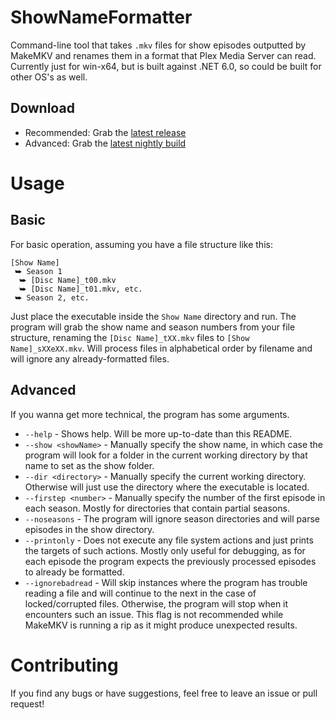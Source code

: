 # ShowNameFormatter
Command-line tool that takes `.mkv` files for show episodes outputted by MakeMKV and renames them in a format that Plex Media Server can read. Currently just for win-x64, but is built against .NET 6.0, so could be built for other OS's as well.

## Download
* Recommended: Grab the [latest release](https://github.com/baph-omet/ShowNameFormatter/releases/latest)
* Advanced: Grab the [latest nightly build](https://nightly.link/baph-omet/ShowNameFormatter/workflows/dotnet/master/ShowNameFormatter-nightly.zip)

# Usage
## Basic
For basic operation, assuming you have a file structure like this:
```
[Show Name]
 ⮩ Season 1
  ⮩ [Disc Name]_t00.mkv
  ⮩ [Disc Name]_t01.mkv, etc.
 ⮩ Season 2, etc.
```
Just place the executable inside the `Show Name` directory and run. The program will grab the show name and season numbers from your file structure, renaming the `[Disc Name]_tXX.mkv` files to `[Show Name]_sXXeXX.mkv`. Will process files in alphabetical order by filename and will ignore any already-formatted files.
## Advanced
If you wanna get more technical, the program has some arguments.
* `--help` - Shows help. Will be more up-to-date than this README.
* `--show <showName>` - Manually specify the show name, in which case the program will look for a folder in the current working directory by that name to set as the show folder.
* `--dir <directory>` - Manually specify the current working directory. Otherwise will just use the directory where the executable is located.
* `--firstep <number>` - Manually specify the number of the first episode in each season. Mostly for directories that contain partial seasons.
* `--noseasons` - The program will ignore season directories and will parse episodes in the show directory.
* `--printonly` - Does not execute any file system actions and just prints the targets of such actions. Mostly only useful for debugging, as for each episode the program expects the previously processed episodes to already be formatted.
* `--ignorebadread` - Will skip instances where the program has trouble reading a file and will continue to the next in the case of locked/corrupted files. Otherwise, the program will stop when it encounters such an issue. This flag is not recommended while MakeMKV is running a rip as it might produce unexpected results.

# Contributing
If you find any bugs or have suggestions, feel free to leave an issue or pull request!
